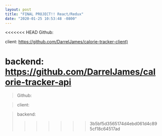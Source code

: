 ```yaml
---
layout: post
title: "FINAL PROJECT!! React/Redux"
date: "2020-01-25 10:53:48 -0800"
---
```



<<<<<<< HEAD
Github:

client: <https://github.com/DarrelJames/calorie-tracker-client)>

backend: <https://github.com/DarrelJames/calorie-tracker-api>
=======
> Github:

> client: [](https://github.com/DarrelJames/calorie-tracker-client)

> backend: [](https://github.com/DarrelJames/calorie-tracker-api)
>>>>>>> 3b5bf5d3565174d4ebd061d4c895cf18c64517ad
